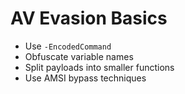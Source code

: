 # AV Evasion Basics
- Use `-EncodedCommand`
- Obfuscate variable names
- Split payloads into smaller functions
- Use AMSI bypass techniques